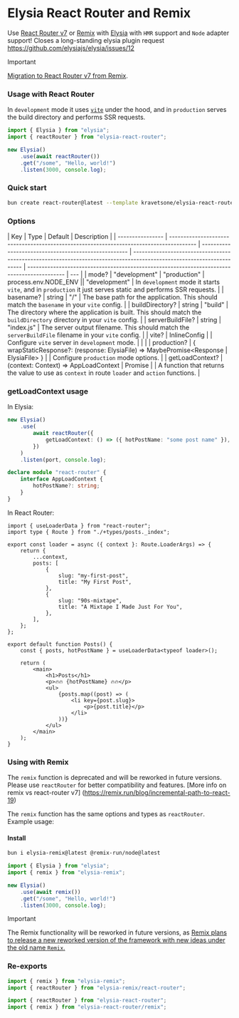 # Elysia React Router and Remix

Use [React Router v7](https://reactrouter.com/home) or [Remix](https://remix.run/) with [Elysia](https://elysiajs.com/) with `HMR` support and `Node` adapter support! Closes a long-standing elysia plugin request https://github.com/elysiajs/elysia/issues/12

> [!IMPORTANT]
>
> [Migration to React Router v7 from Remix](https://reactrouter.com/upgrading/remix).

### Usage with React Router

In `development` mode it uses [`vite`](https://vitejs.dev/guide/api-javascript.html) under the hood, and in `production` serves the build directory and performs SSR requests.

```ts
import { Elysia } from "elysia";
import { reactRouter } from "elysia-react-router";

new Elysia()
    .use(await reactRouter())
    .get("/some", "Hello, world!")
    .listen(3000, console.log);
```

### Quick start

```bash
bun create react-router@latest --template kravetsone/elysia-react-router/example
```

### Options

| Key              | Type                                                                                    | Default                                              | Description                                                                                                           |
| ---------------- | --------------------------------------------------------------------------------------- | ---------------------------------------------------- | --------------------------------------------------------------------------------------------------------------------- | ------------------------------------------------------------------------------------------- | --- |
| mode?            | "development" \| "production"                                                           | process.env.NODE_ENV \|\| "development"              | In `development` mode it starts `vite`, and in `production` it just serves static and performs SSR requests.          |
| basename?        | string                                                                                  | "/"                                                  | The base path for the application. This should match the `basename` in your `vite` config.                            |
| buildDirectory?  | string                                                                                  | "build"                                              | The directory where the application is built. This should match the `buildDirectory` directory in your `vite` config. |
| serverBuildFile? | string                                                                                  | "index.js"                                           | The server output filename. This should match the `serverBuildFile` filename in your `vite` config.                   |
| vite?            | InlineConfig                                                                            |                                                      | Configure `vite` server in `development` mode.                                                                        |
| <!--             | static?                                                                                 | [StaticOptions](https://elysiajs.com/plugins/static) |                                                                                                                       | Configure [static plugin](https://elysiajs.com/plugins/static) options in `production` mode | --> |
| production?      | { wrapStaticResponse?: (response: ElysiaFile) => MaybePromise<Response \| ElysiaFile> } |                                                      | Configure `production` mode options.                                                                                  |
| getLoadContext?  | (context: Context) => AppLoadContext \| Promise<AppLoadContext>                         |                                                      | A function that returns the value to use as `context` in route `loader` and `action` functions.                       |

### getLoadContext usage

In Elysia:

<!-- https://reactrouter.com/upgrading/remix#9-update-types-for-apploadcontext -->

```ts
new Elysia()
    .use(
        await reactRouter({
            getLoadContext: () => ({ hotPostName: "some post name" }),
        })
    )
    .listen(port, console.log);

declare module "react-router" {
    interface AppLoadContext {
        hotPostName?: string;
    }
}
```

In React Router:

```tsx
import { useLoaderData } from "react-router";
import type { Route } from "./+types/posts._index";

export const loader = async ({ context }: Route.LoaderArgs) => {
    return {
        ...context,
        posts: [
            {
                slug: "my-first-post",
                title: "My First Post",
            },
            {
                slug: "90s-mixtape",
                title: "A Mixtape I Made Just For You",
            },
        ],
    };
};

export default function Posts() {
    const { posts, hotPostName } = useLoaderData<typeof loader>();

    return (
        <main>
            <h1>Posts</h1>
            <p>🔥🔥 {hotPostName} 🔥🔥</p>
            <ul>
                {posts.map((post) => (
                    <li key={post.slug}>
                        <p>{post.title}</p>
                    </li>
                ))}
            </ul>
        </main>
    );
}
```

### Using with Remix

The `remix` function is deprecated and will be reworked in future versions. Please use `reactRouter` for better compatibility and features. [More info on remix vs react-router v7]
(https://remix.run/blog/incremental-path-to-react-19)

The `remix` function has the same options and types as `reactRouter`. Example usage:

#### Install

```bash
bun i elysia-remix@latest @remix-run/node@latest
```

```ts
import { Elysia } from "elysia";
import { remix } from "elysia-remix";

new Elysia()
    .use(await remix())
    .get("/some", "Hello, world!")
    .listen(3000, console.log);
```

> [!IMPORTANT]
> The Remix functionality will be reworked in future versions, as [Remix plans to release a new reworked version of the framework with new ideas under the old name `Remix`.](https://remix.run/blog/incremental-path-to-react-19)

### Re-exports

```ts
import { remix } from "elysia-remix";
import { reactRouter } from "elysia-remix/react-router";
```

```ts
import { reactRouter } from "elysia-react-router";
import { remix } from "elysia-react-router/remix";
```

